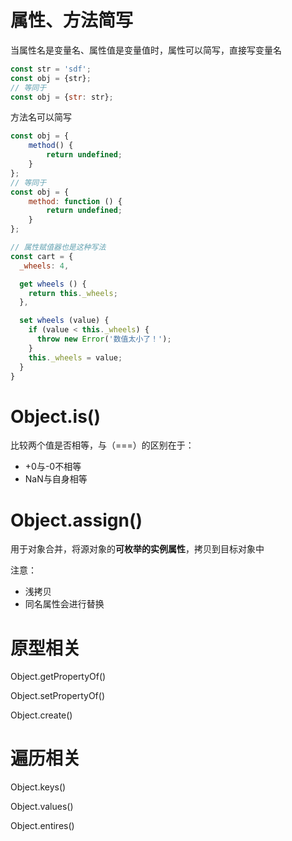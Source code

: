 # 属性、方法简写

当属性名是变量名、属性值是变量值时，属性可以简写，直接写变量名

```javascript
const str = 'sdf';
const obj = {str};
// 等同于
const obj = {str: str};
```

方法名可以简写

```javascript
const obj = {
    method() {
        return undefined;
    }
};
// 等同于
const obj = {
    method: function () {
        return undefined;
    }
};

// 属性赋值器也是这种写法
const cart = {
  _wheels: 4,

  get wheels () {
    return this._wheels;
  },

  set wheels (value) {
    if (value < this._wheels) {
      throw new Error('数值太小了！');
    }
    this._wheels = value;
  }
}
```

# Object.is()

比较两个值是否相等，与（===）的区别在于：

- +0与-0不相等
- NaN与自身相等

# Object.assign()

用于对象合并，将源对象的**可枚举的实例属性**，拷贝到目标对象中

注意：

- 浅拷贝
- 同名属性会进行替换

# 原型相关

Object.getPropertyOf()

Object.setPropertyOf()

Object.create()

# 遍历相关

Object.keys()

Object.values()

Object.entires()